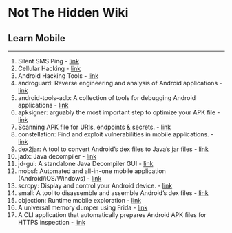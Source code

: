 # Not The Hidden Wiki

## Learn Mobile
-----

1. Silent SMS Ping - [link](https://github.com/MatejKovacic/silent-sms-ping)
2. Cellular Hacking - [link](https://github.com/W00t3k/Awesome-Cellular-Hacking)
3. Android Hacking Tools - [link](https://github.com/topics/android-hacking-tools)
4. androguard: Reverse engineering and analysis of Android applications - [link](https://github.com/androguard/androguard)
5. android-tools-adb: A collection of tools for debugging Android applications - [link](https://developer.android.com/studio/command-line/adb)
6. apksigner: arguably the most important step to optimize your APK file - [link](https://source.android.com/security/apksigning)
7. Scanning APK file for URIs, endpoints & secrets. - [link](https://github.com/dwisiswant0/apkleaks)
8. constellation: Find and exploit vulnerabilities in mobile applications. - [link](https://github.com/constellation-app/Constellation)
9.  dex2jar: A tool to convert Android’s dex files to Java’s jar files - [link](https://github.com/pxb1988/dex2jar)
10. jadx: Java decompiler - [link](https://github.com/skylot/jadx)
11. jd-gui: A standalone Java Decompiler GUI - [link](https://github.com/java-decompiler/jd-gui)
12. mobsf: Automated and all-in-one mobile application (Android/iOS/Windows) - [link](https://github.com/MobSF/Mobile-Security-Framework-MobSF)
13. scrcpy: Display and control your Android device. - [link](https://github.com/Genymobile/scrcpy)
14. smali: A tool to disassemble and assemble Android’s dex files - [link](https://github.com/JesusFreke/smali)
15. objection: Runtime mobile exploration - [link](https://github.com/sensepost/objection)
16. A universal memory dumper using Frida - [link](https://github.com/Nightbringer21/fridump)
17. A CLI application that automatically prepares Android APK files for HTTPS inspection - [link](https://github.com/shroudedcode/apk-mitm)